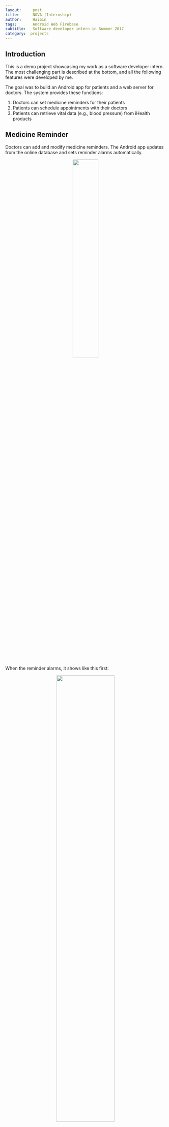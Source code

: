 ```yaml
---
layout:     post
title:      NOVA (Internship)
author:     Haibin
tags: 		Android Web Firebase
subtitle:  	Software developer intern in Summer 2017
category:  projects
---
```

## Introduction
This is a demo project showcasing my work as a software developer intern.  
The most challenging part is described at the bottom, and all the following features were developed by me.

The goal was to build an Android app for patients and a web server for doctors. The system provides these functions:  
1. Doctors can set medicine reminders for their patients  
2. Patients can schedule appointments with their doctors  
3. Patients can retrieve vital data (e.g., blood pressure) from iHealth products  


## Medicine Reminder
Doctors can add and modify medicine reminders. The Android app updates from the online database and sets reminder alarms automatically.
<div style="text-align:center"><img src= "{{ "/img/projects/nova/medicine.png " | prepend: site.baseurl }}" style="width: 40%; margin-left: 20%; margin-right: 20%;"></div>
<br>

When the reminder alarms, it shows like this first:
<div style="text-align:center"><img src= "{{ "/img/projects/nova/alarmReminder.png " | prepend: site.baseurl }}" style="width: 60%; margin-left: 20%; margin-right: 20%;"></div>
<br>

After users click "OK", the app enters the medicine detail screen, which looks like this:
<div style="text-align:center"><img src= "{{ "/img/projects/nova/alarmIn.png " | prepend: site.baseurl }}" style="width: 40%; margin-left: 20%; margin-right: 20%;"></div>
<br>
The alarming medicine's button is red to remind users which medication should be taken. After users click the red button, it becomes grey, indicating the medicine has been taken:
<div style="text-align:center"><img src= "{{ "/img/projects/nova/alarmAfter.png " | prepend: site.baseurl }}" style="width: 40%; margin-left: 20%; margin-right: 20%;"></div>
<br>
When another reminder alarms, the same process executes again, but the previous status is recorded:
<div style="text-align:center"><img src= "{{ "/img/projects/nova/alarmRe.png " | prepend: site.baseurl }}" style="width: 20%; margin-left: 20%; margin-right: 20%;"></div>
<div style="text-align:center"><img src= "{{ "/img/projects/nova/alarmReAfter.png " | prepend: site.baseurl }}" style="width: 20%; margin-left: 20%; margin-right: 20%;"></div>
<br>


This approach allows us to track whether patients have taken their medicine on time and display this information on the web server.
<div style="text-align:center"><img src= "{{ "/img/projects/nova/medicine_status.png " | prepend: site.baseurl }}" style="width: 100%; "></div>
<br>
The "Y" indicates that the patient has taken their medicine. 
While this interface isn't visually polished, it's designed for healthcare professionals where functionality takes priority over aesthetics.  

## Appointment
In the appointment section, patients can view their doctor's available times and schedule appointments. When they enter "Appointment", the doctor's available times are displayed first:
<div style="text-align:center"><img src= "{{ "/img/projects/nova/appointmentInit.png " | prepend: site.baseurl }}" style="width: 60%; "></div>
<br>
Patients cannot schedule appointments during their doctor's unavailable times.


A confirmation dialog appears after long-pressing a time slot.
<div style="text-align:center"><img src= "{{ "/img/projects/nova/appointment.png " | prepend: site.baseurl }}" style="width: 60%; "></div>
<br>

You can cancel an appointment by long-pressing on it.
<div style="text-align:center"><img src= "{{ "/img/projects/nova/appointmentCancel.png " | prepend: site.baseurl }}" style="width: 60%; "></div>
<br>

You cannot book time slots already reserved by other patients. These unavailable slots are marked as "occupied":
<div style="text-align:center"><img src= "{{ "/img/projects/nova/occupied.png " | prepend: site.baseurl }}" style="width: 60%; "></div>
<br>

This is the doctor's appointment view:
<div style="text-align:center"><img src= "{{ "/img/projects/nova/appointmentDoctor.png " | prepend: site.baseurl }}" style="width: 100%; "></div>
<br>

## Vital data
By connecting iHealth products, we can help patients retrieve their vital data.
<div style="text-align:center"><img src= "{{ "/img/projects/nova/ihealth.png " | prepend: site.baseurl }}" style="width: 40%; "></div>
<br>

## The most challenging part
The first design version is:
<div style="text-align:center"><img src= "{{ "/img/projects/nova/reminder_old.png " | prepend: site.baseurl }}" style="width: 60%; "></div>
<br>
This was easy to implement, as the database table structure directly matched the display columns.  
And the second version is:
<div style="text-align:center"><img src= "{{ "/img/projects/nova/reminder_new.png " | prepend: site.baseurl }}" style="width: 60%; "></div>
<br>
Only today's medicine reminders are shown.  
Management required that medications should be reminded at specific intervals (e.g., every two days) rather than on specific weekdays.  

This was challenging to implement because the database couldn't query today's reminders directly.  

#### The basic approach: set a start date and reminder period  
When users enter the medicine reminder section, the database retrieves all data and calculates whether each reminder should be displayed.  
This approach is inefficient because it requires extensive processing outside the database. Since we're using an online database, this creates significant data transfer costs. The database should provide only the needed items directly.   

#### The second approach: set next reminder date and update after display  
This approach saves data traffic by querying only needed data rather than everything. However, it still requires database writes every time the data is accessed.  

#### Finally, I designed a distributed database solution
The online database stores only the start date and period. When doctors add or update medicine reminders, the local database receives this signal and computes all reminder dates, inserting each as a single record in the local database.  

- Just like 
<pre><code class="language-java">// online database
name:medicineA 		startDate:2017/10/12 	period:2 	duration:1week	

// local database should look like
name:medicineA 		remindDate:2017/10/12
name:medicineA 		remindDate:2017/10/14
name:medicineA 		remindDate:2017/10/16
name:medicineA 		remindDate:2017/10/18
</code></pre>
This approach allows us to get results directly without updating the database on every query. The online database stores only essential data such as user information. 

This design maximizes the use of local computing and storage resources, reducing data traffic and server costs. This approach makes the system more scalable.

## Summary

This is the main screen of the Android app (this component was developed by other team members):
<div style="text-align:center"><img src= "{{ "/img/projects/nova/main.png " | prepend: site.baseurl }}" style="width: 60%; "></div>
<br>

I developed the following features: medicine reminders, appointments, user login, sign up, emergency call, healthcare records access, and vital measurements.

The medicine reminders and appointments were the major components, while the others were more straightforward to implement.
